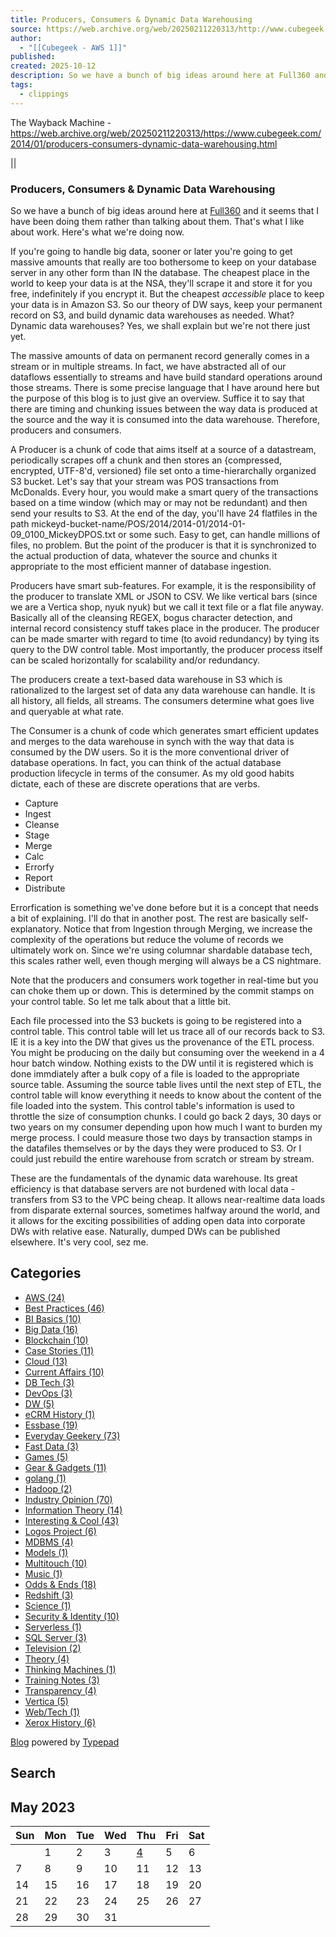 ```yaml
---
title: Producers, Consumers & Dynamic Data Warehousing
source: https://web.archive.org/web/20250211220313/http://www.cubegeek.com/2014/01/producers-consumers-dynamic-data-warehousing.html
author:
  - "[[Cubegeek - AWS 1]]"
published:
created: 2025-10-12
description: So we have a bunch of big ideas around here at Full360 and it seems that I have been doing them rather than talking about them. That's what I like about work. Here's what we're doing now. If you're going...
tags:
  - clippings
---
```

The Wayback Machine - https://web.archive.org/web/20250211220313/https://www.cubegeek.com/2014/01/producers-consumers-dynamic-data-warehousing.html

||

### Producers, Consumers & Dynamic Data Warehousing

So we have a bunch of big ideas around here at [Full360](https://web.archive.org/web/20250211220313/http://www.full360.com/) and it seems that I have been doing them rather than talking about them. That's what I like about work. Here's what we're doing now.

If you're going to handle big data, sooner or later you're going to get massive amounts that really are too bothersome to keep on your database server in any other form than IN the database. The cheapest place in the world to keep your data is at the NSA, they'll scrape it and store it for you free, indefinitely if you encrypt it. But the cheapest *accessible* place to keep your data is in Amazon S3. So our theory of DW says, keep your permanent record on S3, and build dynamic data warehouses as needed. What? Dynamic data warehouses? Yes, we shall explain but we're not there just yet.

The massive amounts of data on permanent record generally comes in a stream or in multiple streams. In fact, we have abstracted all of our dataflows essentially to streams and have build standard operations around those streams. There is some precise language that I have around here but the purpose of this blog is to just give an overview. Suffice it to say that there are timing and chunking issues between the way data is produced at the source and the way it is consumed into the data warehouse. Therefore, producers and consumers.

A Producer is a chunk of code that aims itself at a source of a datastream, periodically scrapes off a chunk and then stores an {compressed, encrypted, UTF-8'd, versioned} file set onto a time-hierarchally organized S3 bucket. Let's say that your stream was POS transactions from McDonalds. Every hour, you would make a smart query of the transactions based on a time window (which may or may not be redundant) and then send your results to S3. At the end of the day, you'll have 24 flatfiles in the path mickeyd-bucket-name/POS/2014/2014-01/2014-01-09\_0100\_MickeyDPOS.txt or some such. Easy to get, can handle millions of files, no problem. But the point of the producer is that it is synchronized to the actual production of data, whatever the source and chunks it appropriate to the most efficient manner of database ingestion.

Producers have smart sub-features. For example, it is the responsibility of the producer to translate XML or JSON to CSV. We like vertical bars (since we are a Vertica shop, nyuk nyuk) but we call it text file or a flat file anyway. Basically all of the cleansing REGEX, bogus character detection, and internal record consistency stuff takes place in the producer. The producer can be made smarter with regard to time (to avoid redundancy) by tying its query to the DW control table. Most importantly, the producer process itself can be scaled horizontally for scalability and/or redundancy.

The producers create a text-based data warehouse in S3 which is rationalized to the largest set of data any data warehouse can handle. It is all history, all fields, all streams. The consumers determine what goes live and queryable at what rate.

The Consumer is a chunk of code which generates smart efficient updates and merges to the data warehouse in synch with the way that data is consumed by the DW users. So it is the more conventional driver of database operations. In fact, you can think of the actual database production lifecycle in terms of the consumer. As my old good habits dictate, each of these are discrete operations that are verbs.

- Capture
- Ingest
- Cleanse
- Stage
- Merge
- Calc
- Errorfy
- Report
- Distribute

Errorfication is something we've done before but it is a concept that needs a bit of explaining. I'll do that in another post. The rest are basically self-explanatory. Notice that from Ingestion through Merging, we increase the complexity of the operations but reduce the volume of records we ultimately work on. Since we're using columnar shardable database tech, this scales rather well, even though merging will always be a CS nightmare.

Note that the producers and consumers work together in real-time but you can choke them up or down. This is determined by the commit stamps on your control table. So let me talk about that a little bit.

Each file processed into the S3 buckets is going to be registered into a control table. This control table will let us trace all of our records back to S3. IE it is a key into the DW that gives us the provenance of the ETL process. You might be producing on the daily but consuming over the weekend in a 4 hour batch window. Nothing exists to the DW until it is registered which is done immdiately after a bulk copy of a file is loaded to the appropriate source table. Assuming the source table lives until the next step of ETL, the control table will know everything it needs to know about the content of the file loaded into the system. This control table's information is used to throttle the size of consumption chunks. I could go back 2 days, 30 days or two years on my consumer depending upon how much I want to burden my merge process. I could measure those two days by transaction stamps in the datafiles themselves or by the days they were produced to S3. Or I could just rebuild the entire warehouse from scratch or stream by stream.

These are the fundamentals of the dynamic data warehouse. Its great efficiency is that database servers are not burdened with local data - transfers from S3 to the VPC being cheap. It allows near-realtime data loads from disparate external sources, sometimes halfway around the world, and it allows for the exciting possibilities of adding open data into corporate DWs with relative ease. Naturally, dumped DWs can be published elsewhere. It's very cool, sez me.

## Categories

- [AWS (24)](https://web.archive.org/web/20250211220313/https://www.cubegeek.com/aws/)
- [Best Practices (46)](https://web.archive.org/web/20250211220313/https://www.cubegeek.com/best_practices/)
- [BI Basics (10)](https://web.archive.org/web/20250211220313/https://www.cubegeek.com/bi_basics/)
- [Big Data (16)](https://web.archive.org/web/20250211220313/https://www.cubegeek.com/big-data/)
- [Blockchain (10)](https://web.archive.org/web/20250211220313/https://www.cubegeek.com/blockchain/)
- [Case Stories (11)](https://web.archive.org/web/20250211220313/https://www.cubegeek.com/case_stories/)
- [Cloud (13)](https://web.archive.org/web/20250211220313/https://www.cubegeek.com/cloud/)
- [Current Affairs (10)](https://web.archive.org/web/20250211220313/https://www.cubegeek.com/current_affairs/)
- [DB Tech (3)](https://web.archive.org/web/20250211220313/https://www.cubegeek.com/db-tech/)
- [DevOps (3)](https://web.archive.org/web/20250211220313/https://www.cubegeek.com/devops/)
- [DW (5)](https://web.archive.org/web/20250211220313/https://www.cubegeek.com/dw/)
- [eCRM History (1)](https://web.archive.org/web/20250211220313/https://www.cubegeek.com/ecrm_history/)
- [Essbase (19)](https://web.archive.org/web/20250211220313/https://www.cubegeek.com/essbase/)
- [Everyday Geekery (73)](https://web.archive.org/web/20250211220313/https://www.cubegeek.com/everyday_geekery/)
- [Fast Data (3)](https://web.archive.org/web/20250211220313/https://www.cubegeek.com/fast-data/)
- [Games (5)](https://web.archive.org/web/20250211220313/https://www.cubegeek.com/games/)
- [Gear & Gadgets (11)](https://web.archive.org/web/20250211220313/https://www.cubegeek.com/gear_gadgets/)
- [golang (1)](https://web.archive.org/web/20250211220313/https://www.cubegeek.com/golang/)
- [Hadoop (2)](https://web.archive.org/web/20250211220313/https://www.cubegeek.com/hadoop/)
- [Industry Opinion (70)](https://web.archive.org/web/20250211220313/https://www.cubegeek.com/industry_opinion/)
- [Information Theory (14)](https://web.archive.org/web/20250211220313/https://www.cubegeek.com/information_theory/)
- [Interesting & Cool (43)](https://web.archive.org/web/20250211220313/https://www.cubegeek.com/interesting_cool/)
- [Logos Project (6)](https://web.archive.org/web/20250211220313/https://www.cubegeek.com/logos-project/)
- [MDBMS (4)](https://web.archive.org/web/20250211220313/https://www.cubegeek.com/mdbms/)
- [Models (1)](https://web.archive.org/web/20250211220313/https://www.cubegeek.com/models/)
- [Multitouch (10)](https://web.archive.org/web/20250211220313/https://www.cubegeek.com/multitouch/)
- [Music (1)](https://web.archive.org/web/20250211220313/https://www.cubegeek.com/music/)
- [Odds & Ends (18)](https://web.archive.org/web/20250211220313/https://www.cubegeek.com/odds_ends/)
- [Redshift (3)](https://web.archive.org/web/20250211220313/https://www.cubegeek.com/redshift/)
- [Science (1)](https://web.archive.org/web/20250211220313/https://www.cubegeek.com/science/)
- [Security & Identity (10)](https://web.archive.org/web/20250211220313/https://www.cubegeek.com/security_identity/)
- [Serverless (1)](https://web.archive.org/web/20250211220313/https://www.cubegeek.com/serverless/)
- [SQL Server (3)](https://web.archive.org/web/20250211220313/https://www.cubegeek.com/sql_server/)
- [Television (2)](https://web.archive.org/web/20250211220313/https://www.cubegeek.com/television/)
- [Theory (4)](https://web.archive.org/web/20250211220313/https://www.cubegeek.com/theory/)
- [Thinking Machines (1)](https://web.archive.org/web/20250211220313/https://www.cubegeek.com/thinking-machines/)
- [Training Notes (3)](https://web.archive.org/web/20250211220313/https://www.cubegeek.com/training-notes/)
- [Transparency (4)](https://web.archive.org/web/20250211220313/https://www.cubegeek.com/transparency/)
- [Vertica (5)](https://web.archive.org/web/20250211220313/https://www.cubegeek.com/vertica/)
- [Web/Tech (1)](https://web.archive.org/web/20250211220313/https://www.cubegeek.com/webtech/)
- [Xerox History (6)](https://web.archive.org/web/20250211220313/https://www.cubegeek.com/xerox_history/)

[Blog](https://web.archive.org/web/20250211220313/https://www.typepad.com/ "Blog") powered by [Typepad](https://web.archive.org/web/20250211220313/https://www.typepad.com/ "TypePad")

## Search

## May 2023

| Sun | Mon | Tue | Wed | Thu | Fri | Sat |
| --- | --- | --- | --- | --- | --- | --- |
|  | 1 | 2 | 3 | [4](https://web.archive.org/web/20250211220313/https://www.cubegeek.com/2023/05/it-begins-again.html) | 5 | 6 |
| 7 | 8 | 9 | 10 | 11 | 12 | 13 |
| 14 | 15 | 16 | 17 | 18 | 19 | 20 |
| 21 | 22 | 23 | 24 | 25 | 26 | 27 |
| 28 | 29 | 30 | 31 |  |  |  |